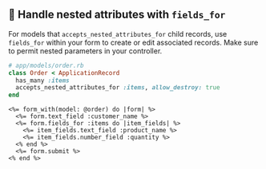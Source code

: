 ## 🧩 Handle nested attributes with `fields_for`
For models that `accepts_nested_attributes_for` child records, use `fields_for` within your form to create or edit associated records. Make sure to permit nested parameters in your controller.

```ruby
# app/models/order.rb
class Order < ApplicationRecord
  has_many :items
  accepts_nested_attributes_for :items, allow_destroy: true
end
```

```erb
<%= form_with(model: @order) do |form| %>
  <%= form.text_field :customer_name %>
  <%= form.fields_for :items do |item_fields| %>
    <%= item_fields.text_field :product_name %>
    <%= item_fields.number_field :quantity %>
  <% end %>
  <%= form.submit %>
<% end %>
```
